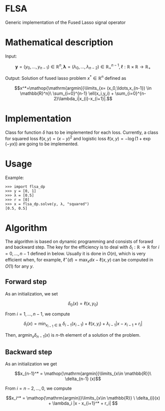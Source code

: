 # FLSA
Generic implementation of the Fused Lasso signal operator 

# Mathematical description
Input: 

$$ \mathbf{y} = (y_0,\ldots,y_{n-1}) \in \mathbb{R}^n, \mathbf{\lambda} = (\lambda_0,\ldots,\lambda_{n-2})\in \mathbb{R}^{n-1}_{+}, \ell: \mathbb{R} \times \mathbb{R} \to \mathbb{R}_{+}$$ 

Output: Solution of fused lasso problem $x^*\in\mathbb{R}^n$ defined as 

$$x^*=\mathop{\mathrm{argmin}}\limits_{x= (x_0,\ldots,x_{n-1}) \in \mathbb{R}^n}\ \sum_{i=0}^{n-1} \ell(x_i,y_i) + \sum_{i=0}^{n-2}\lambda_i|x_{i}-x_{i+1}|.$$

# Implementation

Class for function $\delta$ has to be implemented for each loss.
Currently, a class for squared loss $\ell(x,y) = (x-y)^2$ and logistic loss $\ell(x,y) = -\log(1+\exp(-yx))$ are going to be implemented.

# Usage
Example:
```
>>> import flsa_dp
>>> y = [0, 1]
>>> λ = [0.5]
>>> r = [0]
>>> x = flsa_dp.solve(y, λ, "squared")
[0.5, 0.5]
```

# Algorithm
The algorithm is based on dynamic programming and consists of forawd and backward step. 
The key for the efficiency is to deal with $\delta_i:\mathbb{R}\to\mathbb{R}$ for $i=0,\ldots,n-1$ defined in below.
Usually it is done in $O(n)$, which is very efficient when, for example, $\ell^\star (d)=\max_{x} dx-\ell(x,y)$ can be computed in $O(1)$ for any $y$. 

## Forward step
As an initialization, we set 

$$ \delta_0(x) = \ell(x,y_0) $$

From $i=1,\ldots ,n-1$, we compute 

$$\delta_i (x) = \min_{x_{i-1}\in \mathbb{R}}\ \delta_{i-1}(x_{i-1}) + \ell(x,y_{i}) + \lambda_{i-1} |x-x_{i-1} + r_i|$$

Then, $\mathop{\mathrm{argmin}}\nolimits_{x} \delta_{n-1}(x)$ is $n$-th element of a solution of the problem.

## Backward step

As an initialization we get

$$x_{n-1}^* = \mathop{\mathrm{argmin}}\limits_{x\in \mathbb{R}}\  \delta_{n-1} (x)$$

From $i=n-2,\ldots,0$, we compute

$$x_i^* = \mathop{\mathrm{argmin}}\limits_{x\in \mathbb{R}} \ \delta_{i}(x) + \lambda_i |x - x_{i+1}^* + r_i| $$

